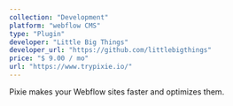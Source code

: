 ```yaml
---
collection: "Development"
platform: "webflow CMS"
type: "Plugin"
developer: "Little Big Things"
developer_url: "https://github.com/littlebigthings"
price: "$ 9.00 / mo"
url: "https://www.trypixie.io/"
---
```


Pixie makes your Webflow sites faster and optimizes them.
